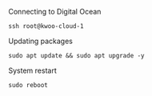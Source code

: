 Connecting to Digital Ocean

```
ssh root@kwoo-cloud-1
```

Updating packages

```
sudo apt update && sudo apt upgrade -y
```

System restart
```
sudo reboot
```


